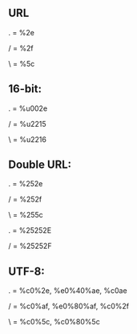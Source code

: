 ## URL

. = %2e

/ = %2f

\ = %5c

## 16-bit:

. = %u002e

/ = %u2215

\ = %u2216

## Double URL:

. = %252e

/ = %252f

\ = %255c

. = %25252E

/ = %25252F

## UTF-8:

. = %c0%2e, %e0%40%ae, %c0ae

/ = %c0%af, %e0%80%af, %c0%2f

\ = %c0%5c, %c0%80%5c
